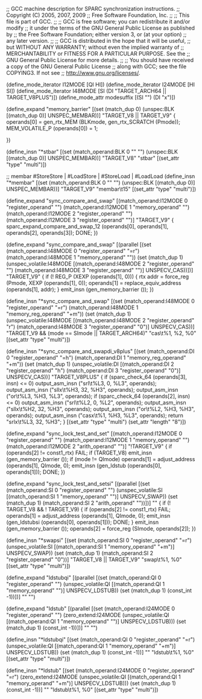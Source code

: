 ;; GCC machine description for SPARC synchronization instructions.
;; Copyright (C) 2005, 2007, 2009
;; Free Software Foundation, Inc.
;;
;; This file is part of GCC.
;;
;; GCC is free software; you can redistribute it and/or modify
;; it under the terms of the GNU General Public License as published by
;; the Free Software Foundation; either version 3, or (at your option)
;; any later version.
;;
;; GCC is distributed in the hope that it will be useful,
;; but WITHOUT ANY WARRANTY; without even the implied warranty of
;; MERCHANTABILITY or FITNESS FOR A PARTICULAR PURPOSE.  See the
;; GNU General Public License for more details.
;;
;; You should have received a copy of the GNU General Public License
;; along with GCC; see the file COPYING3.  If not see
;; <http://www.gnu.org/licenses/>.

(define_mode_iterator I12MODE [QI HI])
(define_mode_iterator I24MODE [HI SI])
(define_mode_iterator I48MODE [SI (DI "TARGET_ARCH64 || TARGET_V8PLUS")])
(define_mode_attr modesuffix [(SI "") (DI "x")])

(define_expand "memory_barrier"
  [(set (match_dup 0)
	(unspec:BLK [(match_dup 0)] UNSPEC_MEMBAR))]
  "TARGET_V8 || TARGET_V9"
{
  operands[0] = gen_rtx_MEM (BLKmode, gen_rtx_SCRATCH (Pmode));
  MEM_VOLATILE_P (operands[0]) = 1;

})

(define_insn "*stbar"
  [(set (match_operand:BLK 0 "" "")
	(unspec:BLK [(match_dup 0)] UNSPEC_MEMBAR))]
  "TARGET_V8"
  "stbar"
  [(set_attr "type" "multi")])

;; membar #StoreStore | #LoadStore | #StoreLoad | #LoadLoad
(define_insn "*membar"
  [(set (match_operand:BLK 0 "" "")
	(unspec:BLK [(match_dup 0)] UNSPEC_MEMBAR))]
  "TARGET_V9"
  "membar\t15"
  [(set_attr "type" "multi")])

(define_expand "sync_compare_and_swap<mode>"
  [(match_operand:I12MODE 0 "register_operand" "")
   (match_operand:I12MODE 1 "memory_operand" "")
   (match_operand:I12MODE 2 "register_operand" "")
   (match_operand:I12MODE 3 "register_operand" "")]
  "TARGET_V9"
{
  sparc_expand_compare_and_swap_12 (operands[0], operands[1],
				    operands[2], operands[3]);
  DONE;
})

(define_expand "sync_compare_and_swap<mode>"
  [(parallel
     [(set (match_operand:I48MODE 0 "register_operand" "=r")
	   (match_operand:I48MODE 1 "memory_operand" ""))
      (set (match_dup 1)
	   (unspec_volatile:I48MODE
	     [(match_operand:I48MODE 2 "register_operand" "")
	      (match_operand:I48MODE 3 "register_operand" "")]
	     UNSPECV_CAS))])]
  "TARGET_V9"
{
  if (! REG_P (XEXP (operands[1], 0)))
    {
      rtx addr = force_reg (Pmode, XEXP (operands[1], 0));
      operands[1] = replace_equiv_address (operands[1], addr);
    }
  emit_insn (gen_memory_barrier ());
})

(define_insn "*sync_compare_and_swap<mode>"
  [(set (match_operand:I48MODE 0 "register_operand" "=r")
	(match_operand:I48MODE 1 "memory_reg_operand" "+m"))
   (set (match_dup 1)
	(unspec_volatile:I48MODE
	  [(match_operand:I48MODE 2 "register_operand" "r")
	   (match_operand:I48MODE 3 "register_operand" "0")]
	  UNSPECV_CAS))]
  "TARGET_V9 && (<MODE>mode == SImode || TARGET_ARCH64)"
  "cas<modesuffix>\t%1, %2, %0"
  [(set_attr "type" "multi")])

(define_insn "*sync_compare_and_swapdi_v8plus"
  [(set (match_operand:DI 0 "register_operand" "=h")
	(match_operand:DI 1 "memory_reg_operand" "+m"))
   (set (match_dup 1)
	(unspec_volatile:DI
	  [(match_operand:DI 2 "register_operand" "h")
	   (match_operand:DI 3 "register_operand" "0")]
	  UNSPECV_CAS))]
  "TARGET_V8PLUS"
{
  if (sparc_check_64 (operands[3], insn) <= 0)
    output_asm_insn ("srl\t%L3, 0, %L3", operands);
  output_asm_insn ("sllx\t%H3, 32, %H3", operands);
  output_asm_insn ("or\t%L3, %H3, %L3", operands);
  if (sparc_check_64 (operands[2], insn) <= 0)
    output_asm_insn ("srl\t%L2, 0, %L2", operands);
  output_asm_insn ("sllx\t%H2, 32, %H3", operands);
  output_asm_insn ("or\t%L2, %H3, %H3", operands);
  output_asm_insn ("casx\t%1, %H3, %L3", operands);
  return "srlx\t%L3, 32, %H3";
}
  [(set_attr "type" "multi")
   (set_attr "length" "8")])

(define_expand "sync_lock_test_and_set<mode>"
  [(match_operand:I12MODE 0 "register_operand" "")
   (match_operand:I12MODE 1 "memory_operand" "")
   (match_operand:I12MODE 2 "arith_operand" "")]
  "!TARGET_V9"
{
  if (operands[2] != const1_rtx)
    FAIL;
  if (TARGET_V8)
    emit_insn (gen_memory_barrier ());
  if (<MODE>mode != QImode)
    operands[1] = adjust_address (operands[1], QImode, 0);
  emit_insn (gen_ldstub<mode> (operands[0], operands[1]));
  DONE;
})

(define_expand "sync_lock_test_and_setsi"
  [(parallel
     [(set (match_operand:SI 0 "register_operand" "")
	   (unspec_volatile:SI [(match_operand:SI 1 "memory_operand" "")]
			       UNSPECV_SWAP))
      (set (match_dup 1)
	   (match_operand:SI 2 "arith_operand" ""))])]
  ""
{
  if (! TARGET_V8 && ! TARGET_V9)
    {
      if (operands[2] != const1_rtx)
	FAIL;
      operands[1] = adjust_address (operands[1], QImode, 0);
      emit_insn (gen_ldstubsi (operands[0], operands[1]));
      DONE;
    }
  emit_insn (gen_memory_barrier ());
  operands[2] = force_reg (SImode, operands[2]);
})

(define_insn "*swapsi"
  [(set (match_operand:SI 0 "register_operand" "=r")
	(unspec_volatile:SI [(match_operand:SI 1 "memory_operand" "+m")]
			    UNSPECV_SWAP))
   (set (match_dup 1)
	(match_operand:SI 2 "register_operand" "0"))]
  "TARGET_V8 || TARGET_V9"
  "swap\t%1, %0"
  [(set_attr "type" "multi")])

(define_expand "ldstubqi"
  [(parallel [(set (match_operand:QI 0 "register_operand" "")
		   (unspec_volatile:QI [(match_operand:QI 1 "memory_operand" "")]
				       UNSPECV_LDSTUB))
	      (set (match_dup 1) (const_int -1))])]
  ""
  "")

(define_expand "ldstub<mode>"
  [(parallel [(set (match_operand:I24MODE 0 "register_operand" "")
		   (zero_extend:I24MODE
		      (unspec_volatile:QI [(match_operand:QI 1 "memory_operand" "")]
					  UNSPECV_LDSTUB)))
	      (set (match_dup 1) (const_int -1))])]
  ""
  "")

(define_insn "*ldstubqi"
  [(set (match_operand:QI 0 "register_operand" "=r")
	(unspec_volatile:QI [(match_operand:QI 1 "memory_operand" "+m")]
			    UNSPECV_LDSTUB))
   (set (match_dup 1) (const_int -1))]
  ""
  "ldstub\t%1, %0"
  [(set_attr "type" "multi")])

(define_insn "*ldstub<mode>"
  [(set (match_operand:I24MODE 0 "register_operand" "=r")
	(zero_extend:I24MODE
	  (unspec_volatile:QI [(match_operand:QI 1 "memory_operand" "+m")]
			      UNSPECV_LDSTUB)))
   (set (match_dup 1) (const_int -1))]
  ""
  "ldstub\t%1, %0"
  [(set_attr "type" "multi")])
